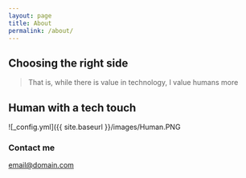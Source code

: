 ```yaml
---
layout: page
title: About
permalink: /about/
---
```


## Choosing the right side

> That is, while there is value in technology, I value humans more


## Human with a tech touch

![_config.yml]({{ site.baseurl }}/images/Human.PNG

### Contact me

[email@domain.com](mailto:email@domain.com)
